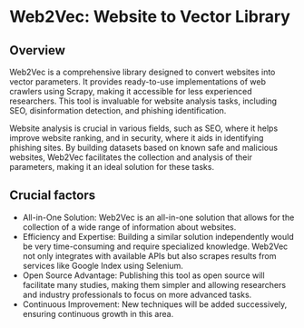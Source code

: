 # Web2Vec: Website to Vector Library
## Overview
Web2Vec is a comprehensive library designed to convert websites into vector parameters. It provides ready-to-use implementations of web crawlers using Scrapy, making it accessible for less experienced researchers. This tool is invaluable for website analysis tasks, including SEO, disinformation detection, and phishing identification.

Website analysis is crucial in various fields, such as SEO, where it helps improve website ranking, and in security, where it aids in identifying phishing sites. By building datasets based on known safe and malicious websites, Web2Vec facilitates the collection and analysis of their parameters, making it an ideal solution for these tasks.

## Crucial factors
- All-in-One Solution: Web2Vec is an all-in-one solution that allows for the collection of a wide range of information about websites.
- Efficiency and Expertise: Building a similar solution independently would be very time-consuming and require specialized knowledge. Web2Vec not only integrates with available APIs but also scrapes results from services like Google Index using Selenium.
- Open Source Advantage: Publishing this tool as open source will facilitate many studies, making them simpler and allowing researchers and industry professionals to focus on more advanced tasks.
- Continuous Improvement: New techniques will be added successively, ensuring continuous growth in this area.
